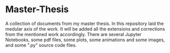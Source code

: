 # Master-Thesis
A collection of documents from my master thesis.
In this repository laid the medular axis of the work. It will be added all the extensions and corrections from the mentioned work accordingly.
There are several Jupyter Notebooks, some pdf files, some plots, some animations and some images, and some ".py" source code files.
